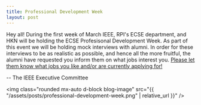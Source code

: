 ```yaml
---
title: Professional Development Week
layout: post
---
```


Hey all! During the first week of March IEEE, RPI's ECSE department, and HKN will be holding the ECSE Profesisonal Development Week. As part of this event we will be holding mock interviews with alumni. In order for these interviews to be as realistic as possible, and hence all the more fruitful, the alumni have requested you inform them on what jobs interest you. <a href="https://forms.gle/2GuLxkhFMzWH2b9QA">Please let them know what jobs you like and/or are currently applying for!</a> 

-- The IEEE Executive Committee

<img class="rounded mx-auto d-block blog-image" src="{{ "/assets/posts/professional-development-week.png" | relative_url }}" />